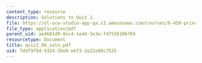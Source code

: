 ```yaml
---
content_type: resource
description: Solutions to Quiz 2.
file: https://ol-ocw-studio-app-qa.s3.amazonaws.com/courses/6-450-principles-of-digital-communications-i-fall-2006/fddf9f0d93243be0e6f32e22a98c7525_quiz2_06_soln.pdf
file_type: application/pdf
parent_uid: ae4681d9-8ec4-1e44-3e3e-f47556106769
resourcetype: Document
title: quiz2_06_soln.pdf
uid: fddf9f0d-9324-3be0-e6f3-2e22a98c7525
---
```

